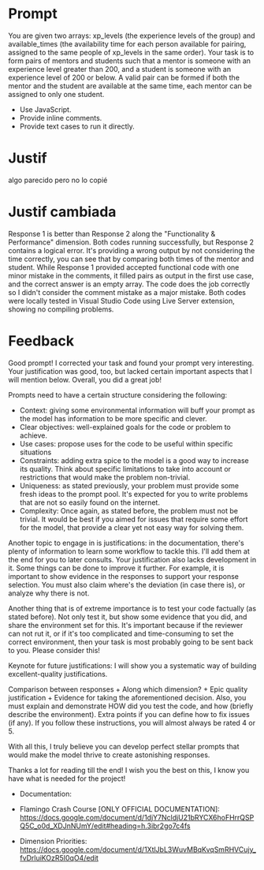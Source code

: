 # Prompt

You are given two arrays: xp_levels (the experience levels of the group) and available_times (the availability time for each person available for pairing, assigned to the same people of xp_levels in the same order). Your task is to form pairs of mentors and students such that a mentor is someone with an experience level greater than 200, and a student is someone with an experience level of 200 or below. A valid pair can be formed if both the mentor and the student are available at the same time, each mentor can be assigned to only one student.
- Use JavaScript.
- Provide inline comments.
- Provide text cases to run it directly.


# Justif

algo parecido pero no lo copié

# Justif cambiada

Response 1 is better than Response 2 along the "Functionality & Performance" dimension. 
Both codes running successfully, but Response 2 contains a logical error. It's providing a wrong output by not considering the time correctly, you can see that by comparing both times of the mentor and student. While Response 1 provided accepted functional code with one minor mistake in the comments, it filled pairs as output in the first use case, and the correct answer is an empty array. The code does the job correctly so I didn't consider the comment mistake as a major mistake.
Both codes were locally tested in Visual Studio Code using Live Server extension, showing no compiling problems.

# Feedback

Good prompt! I corrected your task and found your prompt very interesting. Your justification was good, too, but lacked certain important aspects that I will mention below. Overall, you did a great job!

Prompts need to have a certain structure considering the following:
- Context: giving some environmental information will buff your prompt as the model has information to be more specific and clever.
- Clear objectives: well-explained goals for the code or problem to achieve.
- Use cases: propose uses for the code to be useful within specific situations
- Constraints: adding extra spice to the model is a good way to increase its quality. Think about specific limitations to take into account or restrictions that would make the problem non-trivial.
- Uniqueness: as stated previously, your problem must provide some fresh ideas to the prompt pool. It's expected for you to write problems that are not so easily found on the internet.
- Complexity: Once again, as stated before, the problem must not be trivial. It would be best if you aimed for issues that require some effort for the model, that provide a clear yet not easy way for solving them.

Another topic to engage in is justifications: in the documentation, there's plenty of information to learn some workflow to tackle this. I'll add them at the end for you to later consults.
Your justification also lacks development in it. Some things can be done to improve it further. For example, it is important to show evidence in the responses to support your response selection. You must also claim where's the deviation (in case there is), or analyze why there is not.

Another thing that is of extreme importance is to test your code factually (as stated before). Not only test it, but show some evidence that you did, and share the environment set for this. It's important because if the reviewer can not rut it, or if it's too complicated and time-consuming to set the correct environment, then your task is most probably going to be sent back to you. Please consider this!

Keynote for future justifications: I will show you a systematic way of building excellent-quality justifications.

Comparison between responses + Along which dimension? + Epic quality justification + Evidence for taking the aforementioned decision.
Also, you must explain and demonstrate HOW did you test the code, and how (briefly describe the environment). Extra points if you can define how to fix issues (if any).
If you follow these instructions, you will almost always be rated 4 or 5.


With all this, I truly believe you can develop perfect stellar prompts that would make the model thrive to create astonishing responses.

Thanks a lot for reading till the end! I wish you the best on this, I know you have what is needed for the project!

* Documentation:

* Flamingo Crash Course [ONLY OFFICIAL DOCUMENTATION]:
https://docs.google.com/document/d/1djY7NcldjU21bRYCX6hoFHrrQSPQ5C_o0d_XDJnNUmY/edit#heading=h.3ibr2go7c4fs

* Dimension Priorities:
https://docs.google.com/document/d/1XtlJbL3WuvMBqKvqSmRHVCujy_fvDrluiKOzR5I0qO4/edit